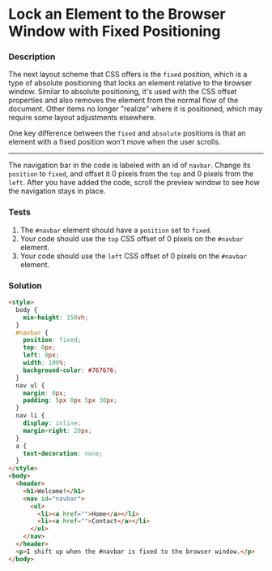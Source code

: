 # Lock an Element to the Browser Window with Fixed Positioning

### Description

The next layout scheme that CSS offers is the `fixed` position, which is a type of absolute positioning that locks an element relative to the browser window. Similar to absolute positioning, it's used with the CSS offset properties and also removes the element from the normal flow of the document. Other items no longer "realize" where it is positioned, which may require some layout adjustments elsewhere.

One key difference between the `fixed` and `absolute` positions is that an element with a fixed position won't move when the user scrolls.

---

The navigation bar in the code is labeled with an id of `navbar`. Change its `position` to `fixed`, and offset it 0 pixels from the `top` and 0 pixels from the `left`. After you have added the code, scroll the preview window to see how the navigation stays in place.

### Tests

1. The `#navbar` element should have a `position` set to `fixed`.
2. Your code should use the `top` CSS offset of 0 pixels on the `#navbar` element.
3. Your code should use the `left` CSS offset of 0 pixels on the `#navbar` element.

### Solution

```html
<style>
  body {
    min-height: 150vh;
  }
  #navbar {
    position: fixed;
    top: 0px;
    left: 0px;
    width: 100%;
    background-color: #767676;
  }
  nav ul {
    margin: 0px;
    padding: 5px 0px 5px 30px;
  }
  nav li {
    display: inline;
    margin-right: 20px;
  }
  a {
    text-decoration: none;
  }
</style>
<body>
  <header>
    <h1>Welcome!</h1>
    <nav id="navbar">
      <ul>
        <li><a href="">Home</a></li>
        <li><a href="">Contact</a></li>
      </ul>
    </nav>
  </header>
  <p>I shift up when the #navbar is fixed to the browser window.</p>
</body>
```